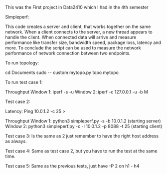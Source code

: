 This was the First project in Data2410 which I had in the 4th semester

Simpleperf: 

This code creates a server and client, that works together on the same network.
When a client connects to the server, a new thread appears to handle the client.
When connected data will arrive and measure performance like transfer size, bandwidth speed, package loss, latency and more.
To conclude the script can be used to measure the network performance of network connection between two endpoints.


To run topology:

cd Documents
sudo -- custom mytopo.py topo mytopo

To run test case 1: 

Throughput 
Window 1: iperf -s -u 
Window 2: iperf -c 127.0.0.1 -u -b M

Test case 2: 

Latency: Ping 10.0.1.2 -c 25 >

Throughput 
Window 1: python3 simpleperf.py -s -b 10.0.1.2 (starting server)
Window 2: python3 simpleperf.py -c -I 10.0.1.2 -p 8088 -t 25  (starting client)

Test case 3: Is the same as 2 just remember to have the right host address as always.

Test case 4: Same as test case 2, but you have to run the test at the same time.

Test case 5: Same as the previous tests, just have -P 2 on h1 - h4

